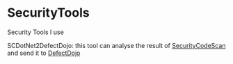 # SecurityTools
Security Tools I use

SCDotNet2DefectDojo: this tool can analyse the result of [SecurityCodeScan](https://github.com/security-code-scan/security-code-scan) and send it to [DefectDojo](https://github.com/DefectDojo/)
